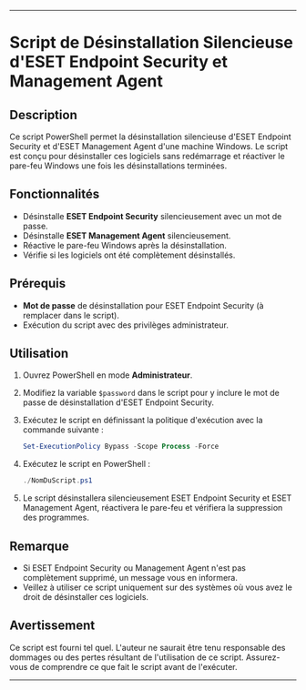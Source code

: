 
---

# Script de Désinstallation Silencieuse d'ESET Endpoint Security et Management Agent

## Description

Ce script PowerShell permet la désinstallation silencieuse d'ESET Endpoint Security et d'ESET Management Agent d'une machine Windows. Le script est conçu pour désinstaller ces logiciels sans redémarrage et réactiver le pare-feu Windows une fois les désinstallations terminées.

## Fonctionnalités

- Désinstalle **ESET Endpoint Security** silencieusement avec un mot de passe.
- Désinstalle **ESET Management Agent** silencieusement.
- Réactive le pare-feu Windows après la désinstallation.
- Vérifie si les logiciels ont été complètement désinstallés.

## Prérequis

- **Mot de passe** de désinstallation pour ESET Endpoint Security (à remplacer dans le script).
- Exécution du script avec des privilèges administrateur.

## Utilisation

1. Ouvrez PowerShell en mode **Administrateur**.
2. Modifiez la variable `$password` dans le script pour y inclure le mot de passe de désinstallation d'ESET Endpoint Security.
3. Exécutez le script en définissant la politique d'exécution avec la commande suivante :
   
   ```powershell
   Set-ExecutionPolicy Bypass -Scope Process -Force
   ```

4. Exécutez le script en PowerShell :

   ```powershell
   ./NomDuScript.ps1
   ```

5. Le script désinstallera silencieusement ESET Endpoint Security et ESET Management Agent, réactivera le pare-feu et vérifiera la suppression des programmes.

## Remarque

- Si ESET Endpoint Security ou Management Agent n'est pas complètement supprimé, un message vous en informera.
- Veillez à utiliser ce script uniquement sur des systèmes où vous avez le droit de désinstaller ces logiciels.

## Avertissement

Ce script est fourni tel quel. L'auteur ne saurait être tenu responsable des dommages ou des pertes résultant de l'utilisation de ce script. Assurez-vous de comprendre ce que fait le script avant de l'exécuter.

---
